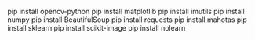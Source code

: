 pip install opencv-python
pip install matplotlib
pip install imutils
pip install numpy
pip install BeautifulSoup
pip install requests
pip install mahotas
pip install sklearn
pip install scikit-image
pip install nolearn

